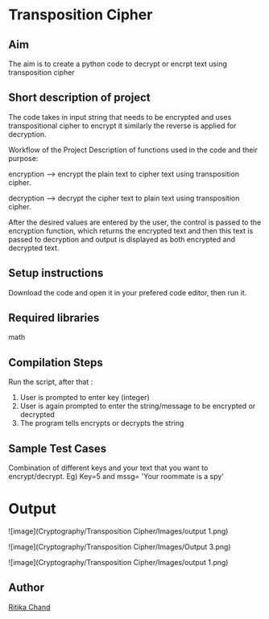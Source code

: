 # Transposition Cipher


## Aim

The aim is to create a python code to decrypt or encrpt text using transposition cipher

## Short description of project

The code takes in input string that needs to be encrypted and uses transpositional cipher to encrypt it similarly the reverse is applied for decryption.

Workflow of the Project
Description of functions used in the code and their purpose:

encryption --> encrypt the plain text to cipher text using transposition cipher.

decryption --> decrypt the cipher text to plain text using transposition cipher.


After the desired values are entered by the user, the control is passed to the encryption function, which returns the encrypted text and then this text is passed to decryption and output is displayed as both encrypted and decrypted text.


## Setup instructions
Download the code and open it in your prefered code editor, then run it.

## Required libraries

math

## Compilation Steps
Run the script, after that :

 1. User is prompted to enter key (integer)
 2. User is again prompted to enter the string/message to be encrypted or decrypted
 3. The program tells encrypts or decrypts the string

## Sample Test Cases
Combination of different keys and your text that you want to encrypt/decrypt.
Eg) Key=5 and mssg= 'Your roommate is a spy'

# Output

![image](Cryptography/Transposition Cipher/Images/output 1.png)


![image](Cryptography/Transposition Cipher/Images/Output 3.png)


![image](Cryptography/Transposition Cipher/Images/output 1.png)


## Author
[Ritika Chand](https://github.com/RC2208)
